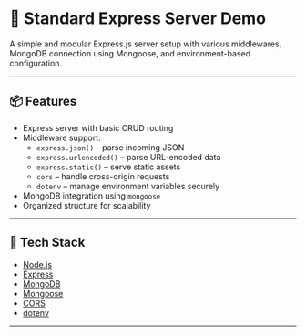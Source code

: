 # 🚀 Standard Express Server Demo

A simple and modular Express.js server setup with various middlewares, MongoDB connection using Mongoose, and environment-based configuration.

---

## 📦 Features

- Express server with basic CRUD routing
- Middleware support:
  - `express.json()` – parse incoming JSON
  - `express.urlencoded()` – parse URL-encoded data
  - `express.static()` – serve static assets
  - `cors` – handle cross-origin requests
  - `dotenv` – manage environment variables securely
- MongoDB integration using `mongoose`
- Organized structure for scalability

---

## 🧰 Tech Stack

- [Node.js](https://nodejs.org/)
- [Express](https://expressjs.com/)
- [MongoDB](https://www.mongodb.com/)
- [Mongoose](https://mongoosejs.com/)
- [CORS](https://www.npmjs.com/package/cors)
- [dotenv](https://www.npmjs.com/package/dotenv)

---

